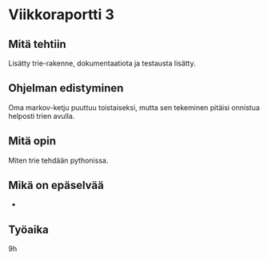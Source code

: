 # Viikkoraportti 3

## Mitä tehtiin

Lisätty trie-rakenne, dokumentaatiota ja testausta lisätty.

## Ohjelman edistyminen

Oma markov-ketju puuttuu toistaiseksi, mutta sen tekeminen pitäisi onnistua helposti trien avulla.

## Mitä opin

Miten trie tehdään pythonissa.

## Mikä on epäselvää

-

## Työaika

9h
